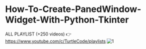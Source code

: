 # How-To-Create-PanedWindow-Widget-With-Python-Tkinter
ALL PLAYLIST (+250 videos) 👉 https://www.youtube.com/c/TurtleCode/playlists
![1](https://user-images.githubusercontent.com/85156399/189670108-e686b3ce-1770-4a06-9a1b-68d0d7d76f80.png)
